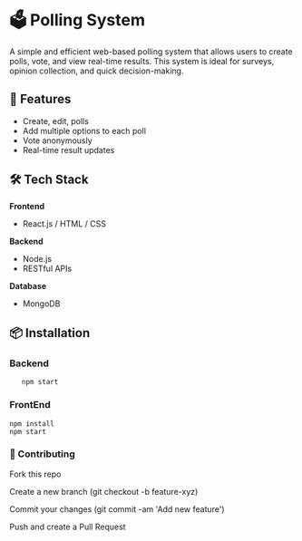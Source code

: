 # 🗳️ Polling System

A simple and efficient web-based polling system that allows users to create polls, vote, and view real-time results. This system is ideal for surveys, opinion collection, and quick decision-making.

## 🚀 Features

- Create, edit, polls
- Add multiple options to each poll
- Vote anonymously 
- Real-time result updates

## 🛠️ Tech Stack

**Frontend**  
- React.js / HTML / CSS

**Backend**  
- Node.js
- RESTful APIs

**Database**  
- MongoDB

## 📦 Installation

### Backend
```
   npm start
```
### FrontEnd 
```
npm install
npm start
```
### 🤝 Contributing
Fork this repo

Create a new branch (git checkout -b feature-xyz)

Commit your changes (git commit -am 'Add new feature')

Push and create a Pull Request
